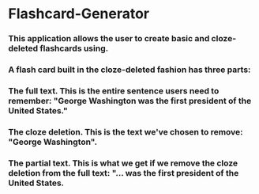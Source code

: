 # Flashcard-Generator

### This application allows the user to create basic and cloze-deleted flashcards using.

### A flash card built in the cloze-deleted fashion has three parts:

### The full text. This is the entire sentence users need to remember: "George Washington was the first president of the United States."

### The cloze deletion. This is the text we've chosen to remove: "George Washington".

### The partial text. This is what we get if we remove the cloze deletion from the full text: "... was the first president of the United States.
